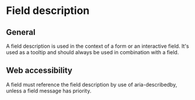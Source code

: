 # Field description

## General

A field description is used in the context of a form or an interactive field.
It's used as a tooltip and should always be used in combination with a field.

## Web accessibility

A field must reference the field description by use of aria-describedby, unless a field message has priority.
